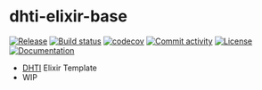# dhti-elixir-base

[![Release](https://img.shields.io/github/v/release/dermatologist/dhti-elixir-base)](https://img.shields.io/github/v/release/dermatologist/dhti-elixir-base)
[![Build status](https://img.shields.io/github/actions/workflow/status/dermatologist/dhti-elixir-base/main.yml?branch=main)](https://github.com/dermatologist/dhti-elixir-base/actions/workflows/main.yml?query=branch%3Amain)
[![codecov](https://codecov.io/gh/dermatologist/dhti-elixir-base/branch/main/graph/badge.svg)](https://codecov.io/gh/dermatologist/dhti-elixir-base)
[![Commit activity](https://img.shields.io/github/commit-activity/m/dermatologist/dhti-elixir-base)](https://img.shields.io/github/commit-activity/m/dermatologist/dhti-elixir-base)
[![License](https://img.shields.io/github/license/dermatologist/dhti-elixir-base)](https://img.shields.io/github/license/dermatologist/dhti-elixir-base)
[![Documentation](https://badgen.net/badge/icon/documentation?icon=libraries&label)](https://dermatologist.github.io/dhti-elixir-base/)

* [DHTI](https://github.com/dermatologist/dhti) Elixir Template
* WIP

